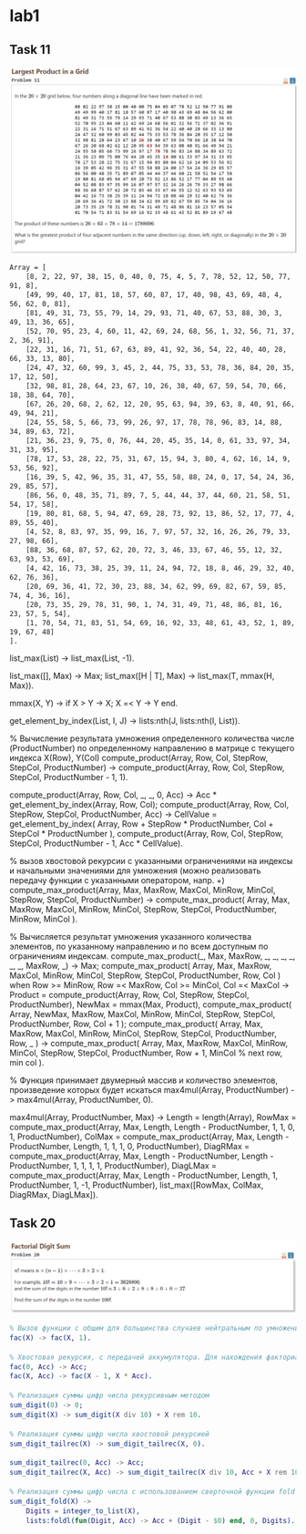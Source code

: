 lab1
=====

## Task 11

![alt text](resources/image.png)

```
Array = [
    [8, 2, 22, 97, 38, 15, 0, 40, 0, 75, 4, 5, 7, 78, 52, 12, 50, 77, 91, 8],
    [49, 99, 40, 17, 81, 18, 57, 60, 87, 17, 40, 98, 43, 69, 48, 4, 56, 62, 0, 81],
    [81, 49, 31, 73, 55, 79, 14, 29, 93, 71, 40, 67, 53, 88, 30, 3, 49, 13, 36, 65],
    [52, 70, 95, 23, 4, 60, 11, 42, 69, 24, 68, 56, 1, 32, 56, 71, 37, 2, 36, 91],
    [22, 31, 16, 71, 51, 67, 63, 89, 41, 92, 36, 54, 22, 40, 40, 28, 66, 33, 13, 80],
    [24, 47, 32, 60, 99, 3, 45, 2, 44, 75, 33, 53, 78, 36, 84, 20, 35, 17, 12, 50],
    [32, 98, 81, 28, 64, 23, 67, 10, 26, 38, 40, 67, 59, 54, 70, 66, 18, 38, 64, 70],
    [67, 26, 20, 68, 2, 62, 12, 20, 95, 63, 94, 39, 63, 8, 40, 91, 66, 49, 94, 21],
    [24, 55, 58, 5, 66, 73, 99, 26, 97, 17, 78, 78, 96, 83, 14, 88, 34, 89, 63, 72],
    [21, 36, 23, 9, 75, 0, 76, 44, 20, 45, 35, 14, 0, 61, 33, 97, 34, 31, 33, 95],
    [78, 17, 53, 28, 22, 75, 31, 67, 15, 94, 3, 80, 4, 62, 16, 14, 9, 53, 56, 92],
    [16, 39, 5, 42, 96, 35, 31, 47, 55, 58, 88, 24, 0, 17, 54, 24, 36, 29, 85, 57],
    [86, 56, 0, 48, 35, 71, 89, 7, 5, 44, 44, 37, 44, 60, 21, 58, 51, 54, 17, 58],
    [19, 80, 81, 68, 5, 94, 47, 69, 28, 73, 92, 13, 86, 52, 17, 77, 4, 89, 55, 40],
    [4, 52, 8, 83, 97, 35, 99, 16, 7, 97, 57, 32, 16, 26, 26, 79, 33, 27, 98, 66],
    [88, 36, 68, 87, 57, 62, 20, 72, 3, 46, 33, 67, 46, 55, 12, 32, 63, 93, 53, 69],
    [4, 42, 16, 73, 38, 25, 39, 11, 24, 94, 72, 18, 8, 46, 29, 32, 40, 62, 76, 36],
    [20, 69, 36, 41, 72, 30, 23, 88, 34, 62, 99, 69, 82, 67, 59, 85, 74, 4, 36, 16],
    [20, 73, 35, 29, 78, 31, 90, 1, 74, 31, 49, 71, 48, 86, 81, 16, 23, 57, 5, 54],
    [1, 70, 54, 71, 83, 51, 54, 69, 16, 92, 33, 48, 61, 43, 52, 1, 89, 19, 67, 48]
].
```

list_max(List) -> list_max(List, -1).

list_max([], Max) ->
    Max;
list_max([H | T], Max) ->
    list_max(T, mmax(H, Max)).

mmax(X, Y) ->
    if
        X > Y -> X;
        X =< Y -> Y
    end.

get_element_by_index(List, I, J) -> lists:nth(J, lists:nth(I, List)).

% Вычисление результата умножения определенного количества числе (ProductNumber) по определенному направлению в матрице с текущего индекса X(Row), Y(Col)
compute_product(Array, Row, Col, StepRow, StepCol, ProductNumber) ->
    compute_product(Array, Row, Col, StepRow, StepCol, ProductNumber - 1, 1).

compute_product(Array, Row, Col, _, _, 0, Acc) ->
    Acc * get_element_by_index(Array, Row, Col);
compute_product(Array, Row, Col, StepRow, StepCol, ProductNumber, Acc) ->
    CellValue = get_element_by_index(
        Array, Row + StepRow * ProductNumber, Col + StepCol * ProductNumber
    ),
    compute_product(Array, Row, Col, StepRow, StepCol, ProductNumber - 1, Acc * CellValue).

% вызов хвостовой рекурсии с указанными ограничениями на индексы и начальными значениями для умножения (можно реализовать передачу функции с указанными оператором, напр. +)
compute_max_product(Array, Max, MaxRow, MaxCol, MinRow, MinCol, StepRow, StepCol, ProductNumber) ->
    compute_max_product(
        Array, Max, MaxRow, MaxCol, MinRow, MinCol, StepRow, StepCol, ProductNumber, MinRow, MinCol
    ).

% Вычисляется результат умножения указанного количества элементов, по указанному направлению и по всем доступным по ограничениям индексам.
compute_max_product(_, Max, MaxRow, _, _, _, _, _, _, MaxRow, _) ->
    Max;
compute_max_product(
    Array, Max, MaxRow, MaxCol, MinRow, MinCol, StepRow, StepCol, ProductNumber, Row, Col
) when
    Row >= MinRow, Row =< MaxRow, Col >= MinCol, Col =< MaxCol
->
    Product = compute_product(Array, Row, Col, StepRow, StepCol, ProductNumber),
    NewMax = mmax(Max, Product),
    compute_max_product(
        Array, NewMax, MaxRow, MaxCol, MinRow, MinCol, StepRow, StepCol, ProductNumber, Row, Col + 1
    );
compute_max_product(
    Array, Max, MaxRow, MaxCol, MinRow, MinCol, StepRow, StepCol, ProductNumber, Row, _
) ->
    compute_max_product(
        Array, Max, MaxRow, MaxCol, MinRow, MinCol, StepRow, StepCol, ProductNumber, Row + 1, MinCol 
        % next row, min col
    ).

% Функция принимает двумерный массив и количество элементов, произведение которых будет искаться
max4mul(Array, ProductNumber) ->
    max4mul(Array, ProductNumber, 0).

max4mul(Array, ProductNumber, Max) ->
    Length = length(Array),
    RowMax = compute_max_product(Array, Max, Length, Length - ProductNumber, 1, 1, 0, 1, ProductNumber),
    ColMax = compute_max_product(Array, Max, Length - ProductNumber, Length, 1, 1, 1, 0, ProductNumber),
    DiagRMax = compute_max_product(Array, Max, Length - ProductNumber, Length - ProductNumber, 1, 1, 1, 1, ProductNumber),
    DiagLMax = compute_max_product(Array, Max, Length - ProductNumber, Length, 1, ProductNumber, 1, -1, ProductNumber),
    list_max([RowMax, ColMax, DiagRMax, DiagLMax]).

## Task 20

![alt text](resources/image1.png)

``` erl
% Вызов функции с общим для большинства случаев нейтральным по умножению элементом (1)
fac(X) -> fac(X, 1).

% Хвостовая рекурсия, с передачей аккумулятора. Для нахождения факториала необходимо каждый раз умножать его на текущее значение.
fac(0, Acc) -> Acc;
fac(X, Acc) -> fac(X - 1, X * Acc).

% Реализация суммы цифр числа рекурсивным методом 
sum_digit(0) -> 0;
sum_digit(X) -> sum_digit(X div 10) + X rem 10.

% Реализация суммы цифр числа хвостовой рекурсией
sum_digit_tailrec(X) -> sum_digit_tailrec(X, 0).

sum_digit_tailrec(0, Acc) -> Acc;
sum_digit_tailrec(X, Acc) -> sum_digit_tailrec(X div 10, Acc + X rem 10).

% Реализация суммы цифр числа с использованием сверточной функции fold
sum_digit_fold(X) ->
    Digits = integer_to_list(X),
    lists:foldl(fun(Digit, Acc) -> Acc + (Digit - $0) end, 0, Digits).
```
